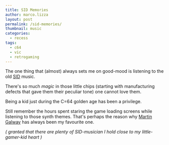 ```yaml
---
title: SID Memories
author: marco.lizza
layout: post
permalink: /sid-memories/
thumbnail: music
categories:
  - recess
tags:
  - c64
  - vic
  - retrogaming
---
```

The one thing that (almost) always sets me on good-mood is listening to the old [SID][1] music.

There's so much *magic* in those little chips (starting with manufacturing defects that gave them their peculiar tone) one cannot love them.

Being a kid just during the C=64 golden age has been a privilege.

Still remember the hours spent staring the game loading screens while listening to those synth themes. That's perhaps the reason why [Martin Galway][2] has always been my favourite one.

*( granted that there are plenty of SID-musician I hold close to my little-gamer-kid heart )*

 [1]: http://en.wikipedia.org/wiki/MOS_Technology_SID "The SID"
 [2]: https://www.youtube.com/watch?v=ivRKwpIXlGg "One Hour of Martin Galway"